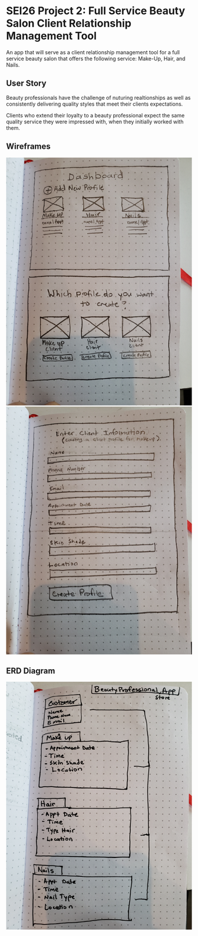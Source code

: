 # SEI26 Project 2: Full Service Beauty Salon Client Relationship Management Tool

An app that will serve as a client relationship management tool for a full service beauty salon that offers the following service: Make-Up, Hair, and Nails. 

## User Story
Beauty professionals have the challenge of nuturing realtionships as well as consistently delivering quality styles that meet their clients expectations. 

Clients who extend their loyalty to a beauty professional expect the same quality service they were impressed with, when they initially worked with them.

## Wireframes 
<img src="https://github.com/lrobert4/SEIProject2/blob/master/Wireframes-one.jpg" alt="Wireframe Images One">

<img src="https://github.com/lrobert4/SEIProject2/blob/master/wireframes-two.jpg" alt="Wireframe Images Two">

## ERD Diagram
<img src="https://github.com/lrobert4/SEIProject2/blob/master/ERD_Diagram.jpg" alt="ERD Diagram">


